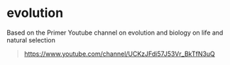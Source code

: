 # evolution
Based on the Primer Youtube channel on evolution and biology on life and natural selection
> https://www.youtube.com/channel/UCKzJFdi57J53Vr_BkTfN3uQ

